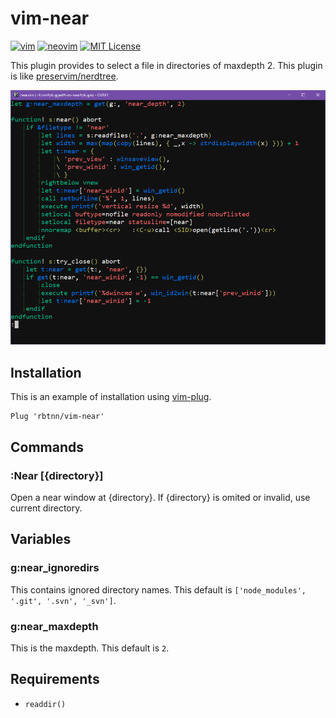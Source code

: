 
# vim-near
[![vim](https://github.com/rbtnn/vim-near/workflows/vim/badge.svg)](https://github.com/rbtnn/vim-near/actions?query=workflow%3Avim)
[![neovim](https://github.com/rbtnn/vim-near/workflows/neovim/badge.svg)](https://github.com/rbtnn/vim-near/actions?query=workflow%3Aneovim)
[![MIT License](https://img.shields.io/badge/license-MIT-blue.svg)](LICENSE)

This plugin provides to select a file in directories of maxdepth 2.
This plugin is like [preservim/nerdtree](https://github.com/preservim/nerdtree).

![](https://raw.githubusercontent.com/rbtnn/vim-near/main/near.gif)

## Installation

This is an example of installation using [vim-plug](https://github.com/junegunn/vim-plug).

```
Plug 'rbtnn/vim-near'
```

## Commands
### :Near [{directory}]
Open a near window at {directory}. If {directory} is omited or invalid, use current directory.

## Variables
### g:near\_ignoredirs
This contains ignored directory names.
This default is `['node_modules', '.git', '.svn', '_svn']`.

### g:near\_maxdepth
This is the maxdepth.
This default is `2`.

## Requirements
* `readdir()`

